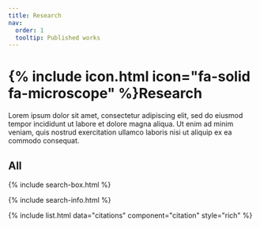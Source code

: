 ```yaml
---
title: Research
nav:
  order: 1
  tooltip: Published works
---
```


# {% include icon.html icon="fa-solid fa-microscope" %}Research

Lorem ipsum dolor sit amet, consectetur adipiscing elit, sed do eiusmod tempor incididunt ut labore et dolore magna aliqua.
Ut enim ad minim veniam, quis nostrud exercitation ullamco laboris nisi ut aliquip ex ea commodo consequat.

<!-- {% include section.html %}

## Highlighted

{% include citation.html lookup="Open collaborative writing with Manubot" style="rich" %}

{% include section.html %} -->

## All

{% include search-box.html %}

{% include search-info.html %}

{% include list.html data="citations" component="citation" style="rich" %}
